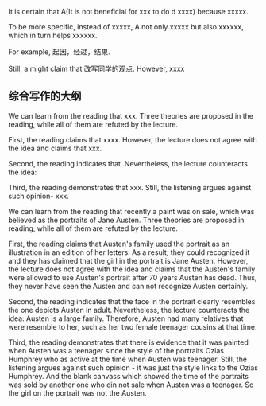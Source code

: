 It is certain that A(It is not beneficial for xxx to do d xxxx) because xxxxx.

To be more specific, instead of xxxxx, A not only xxxxx but also xxxxxx, which in turn helps xxxxxx.

For example, 起因，经过，结果. 

Still, a might claim that 改写同学的观点. However, xxxx


## 综合写作的大纲

We can learn from the reading that xxx. Three theories are proposed in the reading,  while all of them are refuted by the lecture.

First, the reading claims that xxxx. However, the lecture does not agree with the idea and claims that xxx. 

Second, the reading indicates that. Nevertheless, the lecture counteracts the idea:

Third, the reading demonstrates that xxx. Still, the listening argues against such opinion- xxx.








We can learn from the reading that recently a paint was on sale, which was believed as the portraits of Jane Austen. Three theories are proposed in reading,  while all of them are refuted by the lecture.

First, the reading claims that Austen's family used the portrait as an illustration in an edition of her letters. As a result, they could recognized it and they has claimed that the girl in the portrait is Jane Austen. However, the lecture does not agree with the idea and claims that the Austen's family were allowed to use Austen's portrait after 70 years Austen has dead. Thus, they never have seen the Austen and can not recognize Austen certainly.

Second, the reading indicates that the face in the portrait clearly resembles the one depicts Austen in adult. Nevertheless, the lecture counteracts the idea: Austen is a large family. Therefore, Austen had many relatives that were resemble to her, such as her two female teenager cousins at that time.

Third, the reading demonstrates that there is evidence that it was painted when Austen was a teenager since the style of the portraits Ozias Humphrey who as active at the time when Austen  was teenager. Still, the listening argues against such opinion - it was just the style links to the Ozias Humphrey.  And the blank canvass which showed the time of the portraits was sold by another one who din not sale when Austen was a teenager. So the girl on the portrait was not the Austen.



